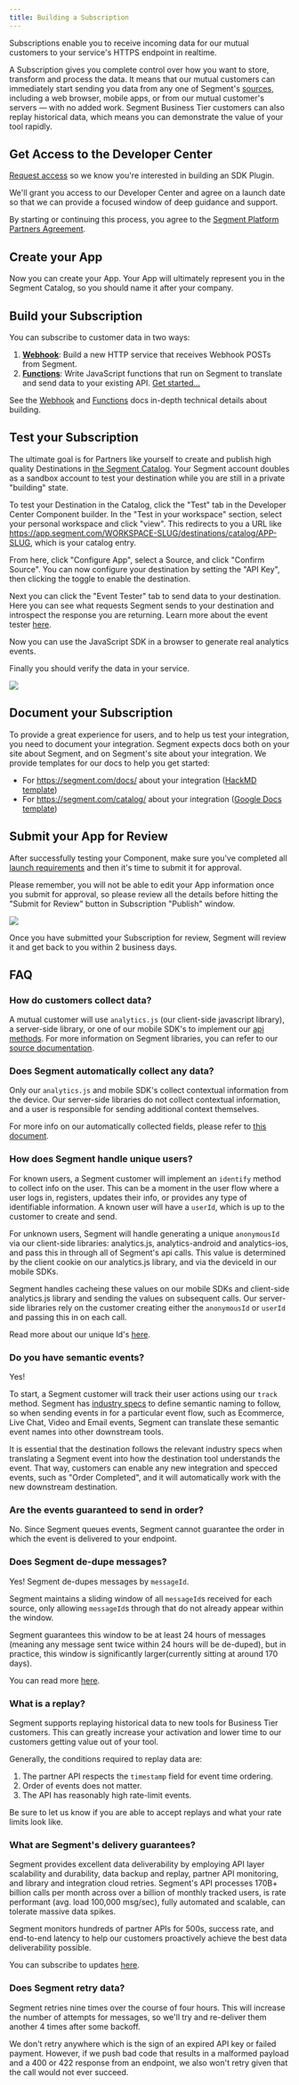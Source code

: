 ```yaml
---
title: Building a Subscription
---
```


Subscriptions enable you to receive incoming data for our mutual customers to your service's HTTPS endpoint in realtime.

A Subscription gives you complete control over how you want to store, transform and process the data. It means that our mutual customers can immediately start sending you data from any one of Segment's [sources](/docs/sources), including a web browser, mobile apps, or from our mutual customer's servers — with no added work. Segment Business Tier customers can also replay historical data, which means you can demonstrate the value of your tool rapidly.

## Get Access to the Developer Center

[Request access](https://segment.com/partners/integration/) so we know you're interested in building an SDK Plugin. 

We'll grant you access to our Developer Center and agree on a launch date so that we can provide a focused window of deep guidance and support.

By starting or continuing this process, you agree to the [Segment Platform Partners Agreement](https://segment.com/docs/legal/partnersagreement/).

## Create your App

Now you can create your App. Your App will ultimately represent you in the Segment Catalog, so you should name it after your company.

## Build your Subscription

You can subscribe to customer data in two ways:

1. **[Webhook](/docs/partners/build-webhook)**: Build a new HTTP service that receives Webhook POSTs from Segment.
2. **[Functions](/docs/partners/build-functions)**: Write JavaScript functions that run on Segment to translate and send data to your existing API. [Get started...](/docs/partners/build-functions)

See the [Webhook](/docs/partners/build-webhook) and [Functions](/docs/partners/build-webhook) docs in-depth technical details about building.

## Test your Subscription

The ultimate goal is for Partners like yourself to create and publish high quality Destinations in [the Segment Catalog](https://segment.com/catalog/). Your Segment account doubles as a sandbox account to test your destination while you are still in a private "building" state.

To test your Destination in the Catalog, click the "Test" tab in the Developer Center Component builder. In the "Test in your workspace" section, select your personal workspace and click "view". This redirects to you a URL like https://app.segment.com/WORKSPACE-SLUG/destinations/catalog/APP-SLUG, which is your catalog entry.

From here, click "Configure App", select a Source, and click "Confirm Source". You can now configure your destination by setting the "API Key", then clicking the toggle to enable the destination.

Next you can click the "Event Tester" tab to send data to your destination. Here you can see what requests Segment sends to your destination and introspect the response you are returning. Learn more about the event tester [here](https://segment.com/docs/guides/best-practices/how-do-I-test-my-connections/).

Now you can use the JavaScript SDK in a browser to generate real analytics events.

Finally you should verify the data in your service.

![](images/test-destination.gif)

## Document your Subscription

To provide a great experience for users, and to help us test your integration, you need to document your integration. Segment expects docs both on your site about Segment, and on Segment's site about your integration. We provide templates for our docs to help you get started:

- For https://segment.com/docs/ about your integration ([HackMD template](https://hackmd.io/t7amLXluS7-39rg7ARZgSA))
- For https://segment.com/catalog/ about your integration ([Google Docs template](https://docs.google.com/document/d/1kvAvAHLyM3pOq-lBcZJhP_X_KivHlk1eiFy-5ERWDXc/edit))

## Submit your App for Review

After successfully testing your Component, make sure you've completed all [launch requirements](/docs/partners/#launch-requirements) and then it's time to submit it for approval.

Please remember, you will not be able to edit your App information once you submit for approval, so please review all the details before hitting the "Submit for Review" button in Subscription "Publish" window.

![](images/submit.png)

Once you have submitted your Subscription for review, Segment will review it and get back to you within 2 business days.

## FAQ

### How do customers collect data?

A mutual customer will use `analytics.js` (our client-side javascript library), a server-side library, or one of our mobile SDK's to implement our [api methods](https://segment.com/docs/spec/). For more information on Segment libraries, you can refer to our [source documentation](https://segment.com/docs/sources/#website).

### Does Segment automatically collect any data?

Only our `analytics.js` and mobile SDK's collect contextual information from the device. Our server-side libraries do not collect contextual information, and a user is responsible for sending additional context themselves.

For more info on our automatically collected fields, please refer to [this document](https://segment.com/docs/spec/common/).

### How does Segment handle unique users?

For known users, a Segment customer will implement an `identify` method to collect info on the user. This can be  a moment in the user flow where a user logs in, registers, updates their info, or provides any type of identifiable information. A known user will have a `userId`, which is up to the customer to create and send.

For unknown users, Segment will handle generating a unique `anonymousId` via our client-side libraries: analytics.js, analytics-android and analytics-ios, and pass this in through all of Segment's api calls. This value is determined by the client cookie on our analytics.js library, and via the deviceId in our mobile SDKs.

Segment handles cacheing these values on our mobile SDKs and client-side analytics.js library and sending the values on subsequent calls. Our server-side libraries rely on the customer creating either the `anonymousId` or `userId` and passing this in on each call.

Read more about our unique Id's [here](https://segment.com/blog/a-brief-history-of-the-uuid/).

### Do you have semantic events?

Yes!

To start, a Segment customer will track their user actions using our `track` method. Segment has [industry specs](https://segment.com/docs/spec/semantic/) to define semantic naming to follow, so when sending events in for a particular event flow, such as Ecommerce, Live Chat, Video and Email events, Segment can translate these semantic event names into other downstream tools.

It is essential that the destination follows the relevant industry specs when translating a Segment event into how the destination tool understands the event. That way, customers can enable any new integration and specced events, such as "Order Completed", and it will automatically work with the new downstream destination.

### Are the events guaranteed to send in order?

No. Since Segment queues events, Segment cannot guarantee the order in which the event is delivered to your endpoint.

### Does Segment de-dupe messages?

Yes! Segment de-dupes messages by `messageId`.

Segment maintains a sliding window of all `messageId`s received for each source, only allowing `messageId`s through that do not already appear within the window.

Segment guarantees this window to be at least 24 hours of messages (meaning any message sent twice within 24 hours will be de-duped), but in practice, this window is significantly larger(currently sitting at around 170 days).

You can read more [here](https://segment.com/blog/exactly-once-delivery/).

### What is a replay?

Segment supports replaying historical data to new tools for Business Tier customers. This can greatly increase your activation and lower time to our customers getting value out of your tool.

Generally, the conditions required to replay data are:

1. The partner API respects the `timestamp` field for event time ordering.
2. Order of events does not matter.
3. The API has reasonably high rate-limit events.

Be sure to let us know if you are able to accept replays and what your rate limits look like.

### What are Segment's delivery guarantees?

Segment provides excellent data deliverability by employing API layer scalability and durability, data backup and replay, partner API monitoring, and library and integration cloud retries. Segment's API processes 170B+ billion calls per month across over a billion of monthly tracked users, is rate performant (avg. load 100,000 msg/sec), fully automated and scalable, can tolerate massive data spikes.

Segment monitors hundreds of partner APIs for 500s, success rate, and end-to-end latency to help our customers proactively achieve the best data deliverability possible.

You can subscribe to updates [here](https://status.segment.com/).

### Does Segment retry data?

Segment retries nine times over the course of four hours. This will increase the number of attempts for messages, so we'll try and re-deliver them another 4 times after some backoff.

We don't retry anywhere which is the sign of an expired API key or failed payment. However, if we push bad code that results in a malformed payload and a 400 or 422 response from an endpoint, we also won't retry given that the call would not ever succeed.
